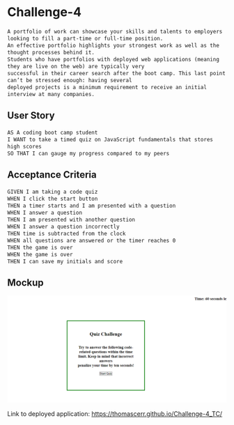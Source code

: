 # Challenge-4

```
A portfolio of work can showcase your skills and talents to employers looking to fill a part-time or full-time position.
An effective portfolio highlights your strongest work as well as the thought processes behind it.
Students who have portfolios with deployed web applications (meaning they are live on the web) are typically very
successful in their career search after the boot camp. This last point can’t be stressed enough: having several 
deployed projects is a minimum requirement to receive an initial interview at many companies.
```


## User Story
```
AS A coding boot camp student
I WANT to take a timed quiz on JavaScript fundamentals that stores high scores
SO THAT I can gauge my progress compared to my peers
```


## Acceptance Criteria
```
GIVEN I am taking a code quiz
WHEN I click the start button
THEN a timer starts and I am presented with a question
WHEN I answer a question
THEN I am presented with another question
WHEN I answer a question incorrectly
THEN time is subtracted from the clock
WHEN all questions are answered or the timer reaches 0
THEN the game is over
WHEN the game is over
THEN I can save my initials and score
```
## Mockup

<img src= "https://github.com/ThomasCerr/Challenge-4_TC/blob/master/assets/images/example.PNG">

Link to deployed application: https://thomascerr.github.io/Challenge-4_TC/